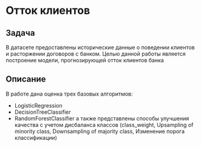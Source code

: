 # Отток клиентов

## Задача
В датасете предоставлены исторические данные о поведении клиентов и расторжении договоров с банком. Целью данной работы является построение модели, прогнозирующей отток клиентов банка

## Описание
В работе дана оценка трех базовых алгоритмов:

* LogisticRegression	
* DecisionTreeClassifier	
* RandomForestClassifier
а также представлены способы улучшения качества с учетом дисбаланса классов (class_weight, Upsampling of minority class, Downsampling of majority class, Изменение порога классификации)
